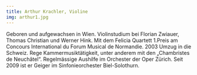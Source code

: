 ```yaml
---
title: Arthur Krachler, Violine
img: arthur1.jpg
---
```

Geboren und aufgewachsen in Wien. Violinstudium bei Florian Zwiauer, Thomas Christian und Werner Hink. Mit dem Felicia Quartett 1.Preis am Concours International du Forum Musical de Normandie. 2003 Umzug in die Schweiz. Rege Kammermusiktätigkeit, unter anderem mit den „Chambristes de Neuchâtel“. Regelmässige Aushilfe im Orchester der Oper Zürich. Seit 2009 ist er Geiger im Sinfonieorchester Biel-Solothurn.
